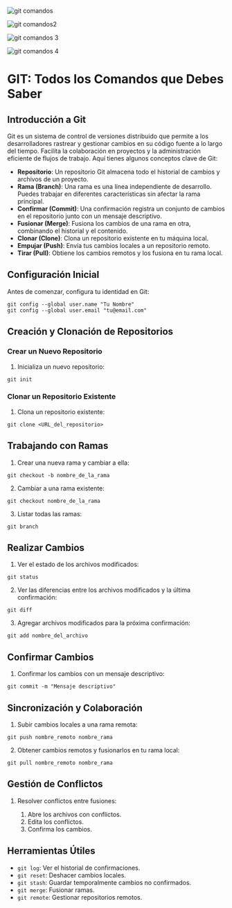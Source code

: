 ![git comandos](https://raw.githubusercontent.com/sergiecode/git-comandos-importantes/master/1.jpg)

![git comandos2](https://raw.githubusercontent.com/sergiecode/git-comandos-importantes/master/2.jpg)

![git comandos 3](https://raw.githubusercontent.com/sergiecode/git-comandos-importantes/master/3.jpg)

![git comandos 4](https://raw.githubusercontent.com/sergiecode/git-comandos-importantes/master/4.jpg)


# GIT: Todos los Comandos que Debes Saber
## Introducción a Git

Git es un sistema de control de versiones distribuido que permite a los desarrolladores rastrear y gestionar cambios en su código fuente a lo largo del tiempo. Facilita la colaboración en proyectos y la administración eficiente de flujos de trabajo. Aquí tienes algunos conceptos clave de Git:

-   **Repositorio**: Un repositorio Git almacena todo el historial de cambios y archivos de un proyecto.
-   **Rama (Branch)**: Una rama es una línea independiente de desarrollo. Puedes trabajar en diferentes características sin afectar la rama principal.
-   **Confirmar (Commit)**: Una confirmación registra un conjunto de cambios en el repositorio junto con un mensaje descriptivo.
-   **Fusionar (Merge)**: Fusiona los cambios de una rama en otra, combinando el historial y el contenido.
-   **Clonar (Clone)**: Clona un repositorio existente en tu máquina local.
-   **Empujar (Push)**: Envía tus cambios locales a un repositorio remoto.
-   **Tirar (Pull)**: Obtiene los cambios remotos y los fusiona en tu rama local.

## Configuración Inicial

Antes de comenzar, configura tu identidad en Git:

```
git config --global user.name "Tu Nombre"
git config --global user.email "tu@email.com"
```

## Creación y Clonación de Repositorios

### Crear un Nuevo Repositorio

1.  Inicializa un nuevo repositorio:

`git init` 

### Clonar un Repositorio Existente

1.  Clona un repositorio existente:

`git clone <URL_del_repositorio>` 

## Trabajando con Ramas

1.  Crear una nueva rama y cambiar a ella:

`git checkout -b nombre_de_la_rama` 

2.  Cambiar a una rama existente:

`git checkout nombre_de_la_rama` 

3.  Listar todas las ramas:

`git branch` 

## Realizar Cambios

1.  Ver el estado de los archivos modificados:

`git status` 

2.  Ver las diferencias entre los archivos modificados y la última confirmación:

`git diff` 

3.  Agregar archivos modificados para la próxima confirmación:

`git add nombre_del_archivo` 

## Confirmar Cambios

1.  Confirmar los cambios con un mensaje descriptivo:

`git commit -m "Mensaje descriptivo"` 

## Sincronización y Colaboración

1.  Subir cambios locales a una rama remota:

`git push nombre_remoto nombre_rama` 

2.  Obtener cambios remotos y fusionarlos en tu rama local:

`git pull nombre_remoto nombre_rama` 

## Gestión de Conflictos

1.  Resolver conflictos entre fusiones:
    
    1.  Abre los archivos con conflictos.
    2.  Edita los conflictos.
    3.  Confirma los cambios.

## Herramientas Útiles

-   `git log`: Ver el historial de confirmaciones.
-   `git reset`: Deshacer cambios locales.
-   `git stash`: Guardar temporalmente cambios no confirmados.
-   `git merge`: Fusionar ramas.
-   `git remote`: Gestionar repositorios remotos.
